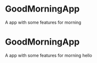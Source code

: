 # GoodMorningApp
A app with some features for morning
# GoodMorningApp
A app with some features for morning
 hello